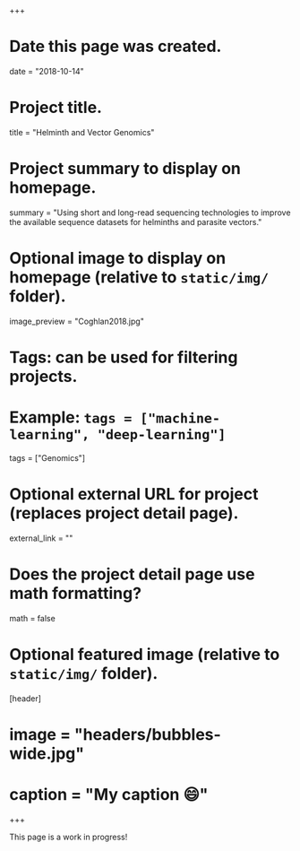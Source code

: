 +++
# Date this page was created.
date = "2018-10-14"

# Project title.
title = "Helminth and Vector Genomics"

# Project summary to display on homepage.
summary = "Using short and long-read sequencing technologies to improve the available sequence datasets for helminths and parasite vectors."

# Optional image to display on homepage (relative to `static/img/` folder).
image_preview = "Coghlan2018.jpg"

# Tags: can be used for filtering projects.
# Example: `tags = ["machine-learning", "deep-learning"]`
tags = ["Genomics"]

# Optional external URL for project (replaces project detail page).
external_link = ""

# Does the project detail page use math formatting?
math = false

# Optional featured image (relative to `static/img/` folder).
[header]
# image = "headers/bubbles-wide.jpg"
# caption = "My caption :smile:"

+++

This page is a work in progress!
